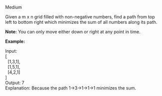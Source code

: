 Medium

Given a m x n grid filled with non-negative numbers, find a path from top left to bottom right which minimizes the sum of all numbers along its path.

**Note:** You can only move either down or right at any point in time.

**Example:**

Input:  
[  
&nbsp;&nbsp;[1,3,1],  
&nbsp;&nbsp;[1,5,1],  
&nbsp;&nbsp;[4,2,1]  
]  
Output: 7  
Explanation: Because the path 1→3→1→1→1 minimizes the sum.
